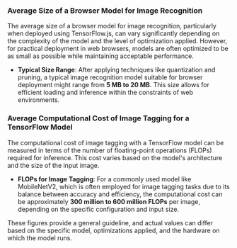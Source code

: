 ### Average Size of a Browser Model for Image Recognition

The average size of a browser model for image recognition, particularly when deployed using TensorFlow.js, can vary significantly depending on the complexity of the model and the level of optimization applied. However, for practical deployment in web browsers, models are often optimized to be as small as possible while maintaining acceptable performance. 

- **Typical Size Range**: After applying techniques like quantization and pruning, a typical image recognition model suitable for browser deployment might range from **5 MB to 20 MB**. This size allows for efficient loading and inference within the constraints of web environments.

### Average Computational Cost of Image Tagging for a TensorFlow Model

The computational cost of image tagging with a TensorFlow model can be measured in terms of the number of floating-point operations (FLOPs) required for inference. This cost varies based on the model's architecture and the size of the input image.

- **FLOPs for Image Tagging**: For a commonly used model like MobileNetV2, which is often employed for image tagging tasks due to its balance between accuracy and efficiency, the computational cost can be approximately **300 million to 600 million FLOPs** per image, depending on the specific configuration and input size.

These figures provide a general guideline, and actual values can differ based on the specific model, optimizations applied, and the hardware on which the model runs.

